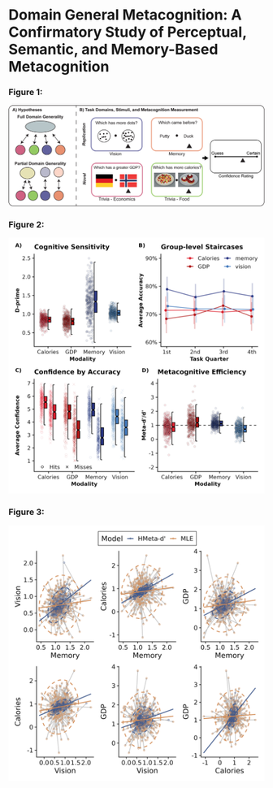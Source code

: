 # Domain General Metacognition: A Confirmatory Study of Perceptual, Semantic, and Memory-Based Metacognition


### Figure 1:
![Figure 1: ](figs/fig1_final.png)

### Figure 2:
![Figure 2: ](figs/Figure2.png)

### Figure 3:
![Figure 3: ](figs/f3_shrinkage_all_plot.png)
